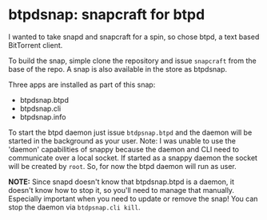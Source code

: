 # btpdsnap: snapcraft for btpd


I wanted to take snapd and snapcraft for a spin, so chose btpd, a text based BitTorrent client.

To build the snap, simple clone the repository and issue `snapcraft` from the base of the repo.  A snap is also available in the store as btpdsnap. 

Three apps are installed as part of this snap:

* btpdsnap.btpd
* btpdsnap.cli
* btpdsnap.info

To start the btpd daemon just issue `btdpsnap.btpd` and the daemon will be started in the background as your user.  Note: I was unable to use the 'daemon' capabilities of snappy because the daemon and CLI need to communicate over a local socket.  If started as a snappy daemon the socket will be created by `root`.   So, for now the btpd daemon will run as user.   

**NOTE:** Since snapd doesn't know that btpdsnap.btpd is a daemon, it doesn't know how to stop it, so you'll need to manage that manually.  Especially important when you need to update or remove the snap!  You can stop the daemon via `btdpsnap.cli kill`. 

